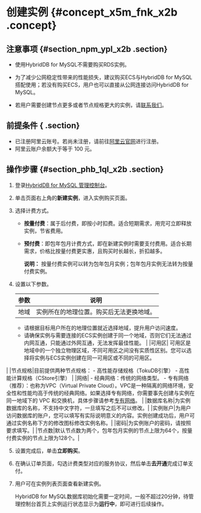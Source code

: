 # 创建实例 {#concept_x5m_fnk_x2b .concept}

## 注意事项 {#section_npm_ypl_x2b .section}

-   使用HybridDB for MySQL不需要购买RDS实例。

-   为了减少公网稳定性带来的性能损失，建议购买ECS与HybridDB for MySQL搭配使用；若没有购买ECS，用户也可以直接从公网连接访问HybridDB for MySQL。

-   若用户需要创建节点更多或者节点规格更大的实例，请[联系我们](https://workorder.console.aliyun.com/console.htm?spm=5176.doc26327.2.2.8cFbee#/ticket/add?productCode=petadata)。

## 前提条件 { .section}

-   已注册阿里云账号。若尚未注册，请前往[阿里云官网](http://www.aliyun.com/)进行注册。
-   阿里云账户余额大于等于 100 元。

## 操作步骤 {#section_phb_1ql_x2b .section}

1.  登录[HybridDB for MySQL 管理控制台](https://petadata.console.aliyun.com/)。
2.  单击页面右上角的**新建实例**，进入实例购买页面。
3.  选择计费方式。
    -   **按量付费**：属于后付费，即按小时扣费。适合短期需求，用完可立即释放实例，节省费用。
    -   **预付费**：即包年包月计费方式，即在新建实例时需要支付费用。适合长期需求，价格比按量付费更实惠，且购买时长越长，折扣越多。

        **说明：** 按量付费实例可以转为包年包月实例；包年包月实例无法转为按量付费实例。

4.  设置以下参数。

    |参数|说明|
    |--|--|
    |地域| 实例所在的地理位置。购买后无法更换地域。

     -   请根据目标用户所在的地理位置就近选择地域，提升用户访问速度。
    -   请确保实例与需要连接的ECS实例创建于同一个地域，否则它们无法通过内网互通，只能通过外网互通，无法发挥最佳性能。
 |
    |可用区| 可用区是地域中的一个独立物理区域，不同可用区之间没有实质性区别。您可以选择将实例与ECS实例创建在同一可用区或不同的可用区。

 |
    |节点规格|目前提供两种节点规格：    -   高性能存储规格（TokuDB引擎）
    -   高性能计算规格（CStore引擎）
|
    |网络|     -   经典网络：传统的网络类型。
    -   专有网络（推荐）：也称为VPC（Virtual Private Cloud）。VPC是一种隔离的网络环境，安全性和性能均高于传统的经典网络。如果选择专有网络，你需要事先创建与实例在同一地域下的 VPC 和交换机，具体步骤请参考[专有网络](https://www.alibabacloud.com/help/zh/doc-detail/65398.html)。
 |
    |数据库名称|为实例数据库的名称，不支持中文字符，一旦填写之后不可以修改。|
    |实例账户|为用户访问数据库的账户，您可以填写有实际说明意义的内容。实例创建成功后，用户可通过实例名称下方的修改图标修改实例名称。|
    |密码|为实例账户的密码，请按照要求填写。|
    |节点数|默认节点数为两个，包年包月实例的节点上限为64个，按量付费实例的节点上限为128个。|

5.  设置完成后，单击**立即购买**。
6.  在确认订单页面，勾选计费类型对应的服务协议，然后单击**去开通**完成订单支付。
7.  用户可在实例列表页面查看新建实例。

    HybridDB for MySQL数据库初始化需要一定时间，一般不超过20分钟，待管理控制台首页上实例运行状态显示为**运行中**，即可进行后续操作。


